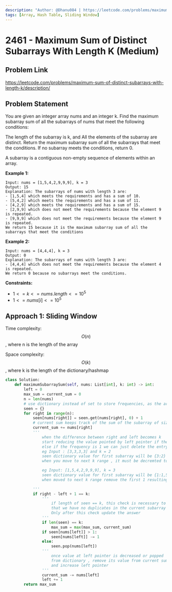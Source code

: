 ```yaml
---
description: "Author: @Dhanu084 | https://leetcode.com/problems/maximum-sum-of-distinct-subarrays-with-length-k/"
tags: [Array, Hash Table, Sliding Window]
---
```


# 2461 - Maximum Sum of Distinct Subarrays With Length K (Medium)

## Problem Link

https://leetcode.com/problems/maximum-sum-of-distinct-subarrays-with-length-k/description/

## Problem Statement

You are given an integer array nums and an integer k. Find the maximum subarray sum of all the subarrays of nums that meet the following conditions:

The length of the subarray is k, and
All the elements of the subarray are distinct.
Return the maximum subarray sum of all the subarrays that meet the conditions. If no subarray meets the conditions, return 0.

A subarray is a contiguous non-empty sequence of elements within an array.

**Example 1:**

```
Input: nums = [1,5,4,2,9,9,9], k = 3
Output: 15
Explanation: The subarrays of nums with length 3 are:
- [1,5,4] which meets the requirements and has a sum of 10.
- [5,4,2] which meets the requirements and has a sum of 11.
- [4,2,9] which meets the requirements and has a sum of 15.
- [2,9,9] which does not meet the requirements because the element 9 is repeated.
- [9,9,9] which does not meet the requirements because the element 9 is repeated.
We return 15 because it is the maximum subarray sum of all the subarrays that meet the conditions
```

**Example 2:**

```
Input: nums = [4,4,4], k = 3
Output: 0
Explanation: The subarrays of nums with length 3 are:
- [4,4,4] which does not meet the requirements because the element 4 is repeated.
We return 0 because no subarrays meet the conditions.
```

**Constraints:**

- $1 <= k <= nums.length <= 10^5$
- $1 <= nums[i] <= 10^5$

## Approach 1: Sliding Window

Time complexity: $$O(n)$$, where n is the length of the array

Space complexity: $$O(k)$$, where k is the length of the dictionary/hashmap

<Tabs>
<TabItem value="py" label="Python">
<SolutionAuthor name="@dhanu084"/>

```py
class Solution:
    def maximumSubarraySum(self, nums: List[int], k: int) -> int:
        left = 0
        max_sum = current_sum = 0
        n = len(nums)
        # use dictionary instead of set to store frequencies, as the array can consist duplicates
        seen = {}
        for right in range(n):
            seen[nums[right]] = seen.get(nums[right], 0) + 1
            # current sum keeps track of the sum of the subarray of size k
            current_sum += nums[right]
            '''
                when the difference between right and left becomes k
                start reducing the value pointed by left pointer if the frequency of the number > 1
                else if the frequency is 1 we can just delete the entry
                eg Input : [3,3,3,3] and k = 2
                seen dictionary value for first subarray will be {3:2}
                when you move to next k range , it must be decremted to {3:1}

                eg Input: [1,5,4,2,9,9,9], k = 3
                seen dictionary value for first subarray will be {1:1,5:1,4:1}
                when moved to next k range remove the first 1 resulting in {5:1,4:1}

            '''
            if right - left + 1 == k:
                '''
                    if length of seen == k, this check is necessary to ensure
                    that we have no duplicates in the current subarray
                    Only after this check update the answer
                '''
                if len(seen) == k:
                    max_sum = max(max_sum, current_sum)
                if seen[nums[left]] > 1:
                    seen[nums[left]] -= 1
                else:
                    seen.pop(nums[left])
                '''
                    once value at left pointer is decreased or popped
                    from dictionary , remove its value from current sum
                    and increase left pointer
                '''
                current_sum -= nums[left]
                left += 1
        return max_sum
```

</TabItem>
</Tabs>
